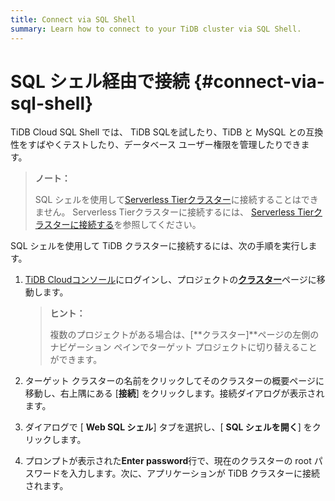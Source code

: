 ```yaml
---
title: Connect via SQL Shell
summary: Learn how to connect to your TiDB cluster via SQL Shell.
---
```


# SQL シェル経由で接続 {#connect-via-sql-shell}

TiDB Cloud SQL Shell では、 TiDB SQLを試したり、TiDB と MySQL との互換性をすばやくテストしたり、データベース ユーザー権限を管理したりできます。

> **ノート：**
>
> SQL シェルを使用して[Serverless Tierクラスター](/tidb-cloud/select-cluster-tier.md#serverless-tier-beta)に接続することはできません。 Serverless Tierクラスターに接続するには、 [Serverless Tierクラスターに接続する](/tidb-cloud/connect-to-tidb-cluster.md#serverless-tier)を参照してください。

SQL シェルを使用して TiDB クラスターに接続するには、次の手順を実行します。

1.  [TiDB Cloudコンソール](https://tidbcloud.com/)にログインし、プロジェクトの[**クラスター**](https://tidbcloud.com/console/clusters)ページに移動します。

    > **ヒント：**
    >
    > 複数のプロジェクトがある場合は、[**クラスター]**ページの左側のナビゲーション ペインでターゲット プロジェクトに切り替えることができます。

2.  ターゲット クラスターの名前をクリックしてそのクラスターの概要ページに移動し、右上隅にある [**接続**] をクリックします。接続ダイアログが表示されます。

3.  ダイアログで [ **Web SQL シェル**] タブを選択し、[ <strong>SQL シェルを開く</strong>] をクリックします。

4.  プロンプトが表示された**Enter password**行で、現在のクラスターの root パスワードを入力します。次に、アプリケーションが TiDB クラスターに接続されます。
